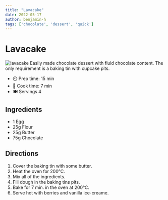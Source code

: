 ```yaml
---
title: "Lavacake"
date: 2022-05-17
author: benjamin-h
tags: ['chocolate', 'dessert', 'quick']
---
```


# Lavacake

![lavacake](../static/pix/lavacake.webp)
Easily made chocolate dessert with fluid chocolate content. The only requirement is a baking tin with cupcake pits.

- ⏲️ Prep time: 15 min
- 🍳 Cook time: 7 min
- 🍽️ Servings 4

## Ingredients

- 1 Egg
- 25g Flour
- 25g Butter
- 75g Chocolate

## Directions
1. Cover the baking tin with some butter.
2. Heat the oven for 200°C.
3. Mix all of the ingredients.
4. Fill dough in the baking tins pits.
5. Bake for 7 min. in the oven at 200°C.
6. Serve hot with berries and vanilla ice-creame.
